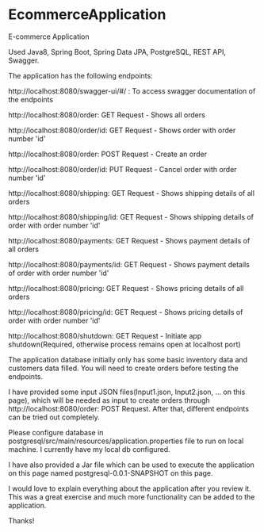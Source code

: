 # EcommerceApplication
E-commerce Application

Used Java8, Spring Boot, Spring Data JPA, PostgreSQL, REST API, Swagger.

The application has the following endpoints:

http://localhost:8080/swagger-ui/#/ : To access swagger documentation of the endpoints

http://localhost:8080/order: GET Request - Shows all orders

http://localhost:8080/order/id: GET Request - Shows order with order number 'id'

http://localhost:8080/order: POST Request - Create an order

http://localhost:8080/order/id: PUT Request - Cancel order with order number 'id'

http://localhost:8080/shipping: GET Request - Shows shipping details of all orders

http://localhost:8080/shipping/id: GET Request - Shows shipping details of order with order number 'id'

http://localhost:8080/payments: GET Request - Shows payment details of all orders

http://localhost:8080/payments/id: GET Request - Shows payment details of order with order number 'id'

http://localhost:8080/pricing: GET Request - Shows pricing details of all orders

http://localhost:8080/pricing/id: GET Request - Shows pricing details of order with order number 'id'

http://localhost:8080/shutdown: GET Request - Initiate app shutdown(Required, otherwise process remains open at localhost port)

The application database initially only has some basic inventory data and customers data filled. You will need to create orders before testing the endpoints. 

I have provided some input JSON files(Input1.json, Input2.json, ... on this page), which will be needed as input to create orders through http://localhost:8080/order: POST Request. After that, different endpoints can be tried out completely.

Please configure database in postgresql/src/main/resources/application.properties file to run on local machine. I currently have my local db configured. 

I have also provided a Jar file which can be used to execute the application on this page named postgresql-0.0.1-SNAPSHOT on this page. 

I would love to explain everything about the application after you review it. This was a great exercise and much more functionality can be added to the application. 

Thanks!




